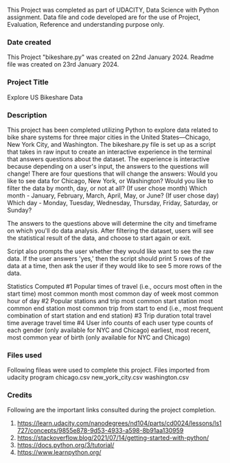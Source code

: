 This Project was completed as part of UDACITY, Data Science with Python assignment. Data file and code developed are for the use of Project, Evaluation, Reference and understanding purpose only.

### Date created
This Project "bikeshare.py" was created on 22nd January 2024.
Readme file was created on 23rd January 2024.

### Project Title
Explore US Bikeshare Data

### Description
This project has been completed utilizing Python to explore data related to bike share systems for three major cities in the United States—Chicago, New York City, and Washington. 
The bikeshare.py file is set up as a script that takes in raw input to create an interactive experience in the terminal that answers questions about the dataset. The experience is interactive because depending on a user's input, the answers to the questions will change! There are four questions that will change the answers:
    Would you like to see data for Chicago, New York, or Washington?
    Would you like to filter the data by month, day, or not at all?
    (If user chose month) Which month - January, February, March, April, May, or June?
    (If user chose day) Which day - Monday, Tuesday, Wednesday, Thursday, Friday, Saturday, or Sunday?

The answers to the questions above will determine the city and timeframe on which you'll do data analysis. After filtering the dataset, users will see the statistical result of the data, and choose to start again or exit.

Script also prompts the user whether they would like want to see the raw data. If the user answers 'yes,' then the script should print 5 rows of the data at a time, then ask the user if they would like to see 5 more rows of the data. 

Statistics Computed
  #1 Popular times of travel (i.e., occurs most often in the start time)
    most common month
    most common day of week
    most common hour of day
  #2 Popular stations and trip
    most common start station
    most common end station
    most common trip from start to end (i.e., most frequent combination of start station and end station)
  #3 Trip duration
    total travel time
    average travel time
  #4 User info
    counts of each user type
    counts of each gender (only available for NYC and Chicago)
    earliest, most recent, most common year of birth (only available for NYC and Chicago)

### Files used
Following fileas were used to complete this project. Files imported from udacity program
  chicago.csv
  new_york_city.csv
  washington.csv

### Credits
Following are the important links consulted during the project completion.
1. https://learn.udacity.com/nanodegrees/nd104/parts/cd0024/lessons/ls1727/concepts/9855e878-9d53-4933-a598-8b91aa130959
2. https://stackoverflow.blog/2021/07/14/getting-started-with-python/
3. https://docs.python.org/3/tutorial/
4. https://www.learnpython.org/
